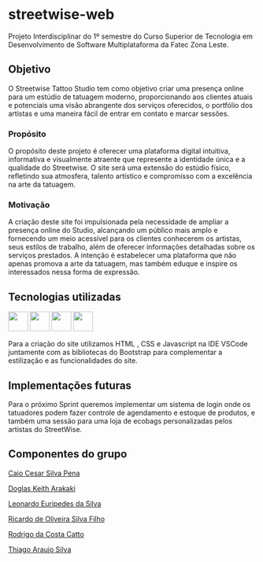 # streetwise-web

Projeto Interdisciplinar do 1º semestre do Curso Superior de Tecnologia em Desenvolvimento de Software Multiplataforma da Fatec Zona Leste.

## Objetivo

O Streetwise Tattoo Studio tem como objetivo criar uma presença online para um estúdio de tatuagem moderno, proporcionando aos clientes atuais e potenciais uma visão abrangente dos serviços oferecidos, o portfólio dos artistas e uma maneira fácil de entrar em contato e marcar sessões.

### Propósito

O propósito deste projeto é oferecer uma plataforma digital intuitiva, informativa e visualmente atraente que represente a identidade única e a qualidade do Streetwise. O site será uma extensão do estúdio físico, refletindo sua atmosfera, talento artístico e compromisso com a excelência na arte da tatuagem.

### Motivação

A criação deste site foi impulsionada pela necessidade de ampliar a presença online do Studio, alcançando um público mais amplo e fornecendo um meio acessível para os clientes conhecerem os artistas, seus estilos de trabalho, além de oferecer informações detalhadas sobre os serviços prestados. A intenção é estabelecer uma plataforma que não apenas promova a arte da tatuagem, mas também eduque e inspire os interessados nessa forma de expressão.

## Tecnologias utilizadas

<img src="https://cdn.jsdelivr.net/gh/devicons/devicon/icons/html5/html5-original.svg" width="40" height="40" />
<img src="https://cdn.jsdelivr.net/gh/devicons/devicon/icons/css3/css3-original.svg" width="40" height="40" />
<img src="https://cdn.jsdelivr.net/gh/devicons/devicon/icons/javascript/javascript-original.svg" width="40" height="40" />
<img src="https://cdn.jsdelivr.net/gh/devicons/devicon/icons/bootstrap/bootstrap-original.svg" width="40" height="40" />

Para a criação do site utilizamos HTML , CSS e Javascript na IDE VSCode juntamente com as bibliotecas do Bootstrap para complementar a estilização e as funcionalidades do site.

## Implementações futuras

Para o próximo Sprint queremos implementar um sistema de login onde os tatuadores podem fazer controle de agendamento e estoque de produtos, e também uma sessão para uma loja de ecobags personalizadas pelos artistas do StreetWise.

## Componentes do grupo

[Caio Cesar Silva Pena](https://www.github.com/caiocesardev)

[Doglas Keith Arakaki](https://www.github.com/Doglaska)

[Leonardo Euripedes da Silva](https://www.github.com/leoesilva)

[Ricardo de Oliveira Silva Filho](https://www.github.com/leoesilva)

[Rodrigo da Costa Catto](https://www.github.com/RodrigoCatto239)

[Thiago Araujo Silva](https://www.github.com/AraujoThiago0822)
